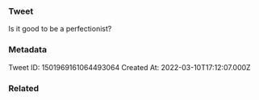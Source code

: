 ### Tweet
Is it good to be a perfectionist?

### Metadata
Tweet ID: 1501969161064493064
Created At: 2022-03-10T17:12:07.000Z

### Related

